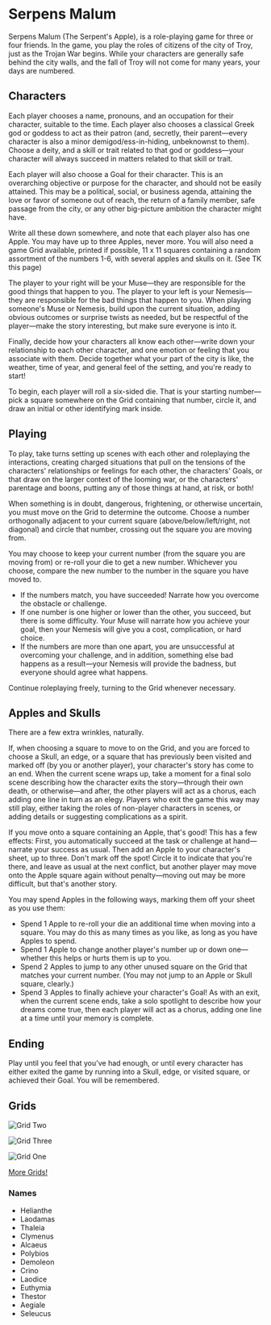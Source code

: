 # Serpens Malum

Serpens Malum (The Serpent's Apple), is a role-playing game for three or four friends. In the game, you 
play the roles of citizens of the city of Troy, just as the Trojan War begins. While your characters are 
generally safe behind the city walls, and the fall of Troy will not come for many years, your days are numbered.

## Characters

Each player chooses a name, pronouns, and an occupation for their character, suitable to the time. Each player also chooses a classical Greek god or goddess to act as their patron (and, secretly, their parent—every character is also a minor demigod/ess-in-hiding, unbeknownst to them). Choose a deity, and a skill or trait related to that god or goddess—your character will always succeed in matters related to that skill or trait.

Each player will also choose a Goal for their character. This is an overarching objective or purpose for the character, and should not be easily attained. This may be a political, social, or business agenda, attaining the love or favor of someone out of reach, the return of a family member, safe passage from the city, or any other big-picture ambition the character might have.

Write all these down somewhere, and note that each player also has one Apple. You may have up to three Apples, never more. You will also need a game Grid available, printed if possible, 11 x 11 squares containing a random assortment of the numbers 1-6, with several apples and skulls on it. (See TK this page)

The player to your right will be your Muse—they are responsible for the good things that happen to you. The player to your left is your Nemesis—they are responsible for the bad things that happen to you. When playing someone's Muse or Nemesis, build upon the current situation, adding obvious outcomes or surprise twists as needed, but be respectful of the player—make the story interesting, but make sure everyone is into it.

Finally, decide how your characters all know each other—write down your relationship to each other character, and one emotion or feeling that you associate with them. Decide together what your part of the city is like, the weather, time of year, and general feel of the setting, and you're ready to start!

To begin, each player will roll a six-sided die. That is your starting number—pick a square somewhere on the Grid containing that number, circle it, and draw an initial or other identifying mark inside. 

## Playing

To play, take turns setting up scenes with each other and roleplaying the interactions, creating charged situations that pull on the tensions of the characters' relationships or feelings for each other, the characters' Goals, or that draw on the larger context of the looming war, or the characters' parentage and boons, putting any of those things at hand, at risk, or both!

When something is in doubt, dangerous, frightening, or otherwise uncertain, you must move on the Grid to determine the outcome. Choose a number orthogonally adjacent to your current square (above/below/left/right, not diagonal) and circle that number, crossing out the square you are moving from. 

You may choose to keep your current number (from the square you are moving from) or re-roll your die to get a new number. Whichever you choose, compare the new number to the number in the square you have moved to.

* If the numbers match, you have succeeded! Narrate how you overcome the obstacle or challenge.
* If one number is one higher or lower than the other, you succeed, but there is some difficulty. Your Muse will narrate how you achieve your goal, then your Nemesis will give you a cost, complication, or hard choice.
* If the numbers are more than one apart, you are unsuccessful at overcoming your challenge, and in addition, something else bad happens as a result—your Nemesis will provide the badness, but everyone should agree what happens.

Continue roleplaying freely, turning to the Grid whenever necessary. 

## Apples and Skulls

There are a few extra wrinkles, naturally. 

If, when choosing a square to move to on the Grid, and you are forced to choose a Skull, an edge, or a square that has previously been visited and marked off (by you or another player), your character's story has come to an end. When the current scene wraps up, take a moment for a final solo scene describing how the character exits the story—through their own death, or otherwise—and after, the other players will act as a chorus, each adding one line in turn as an elegy. Players who exit the game this way may still play, either taking the roles of non-player characters in scenes, or adding details or suggesting complications as a spirit. 

If you move onto a square containing an Apple, that's good! This has a few effects: First, you automatically succeed at the task or challenge at hand—narrate your success as usual. Then add an Apple to your character's sheet, up to three. Don't mark off the spot! Circle it to indicate that you're there, and leave as usual at the next conflict, but another player may move onto the Apple square again without penalty—moving out may be more difficult, but that's another story.

You may spend Apples in the following ways, marking them off your sheet as you use them:

* Spend 1 Apple to re-roll your die an additional time when moving into a square. You may do this as many times as you like, as long as you have Apples to spend.
* Spend 1 Apple to change another player's number up or down one—whether this helps or hurts them is up to you.
* Spend 2 Apples to jump to any other unused square on the Grid that matches your current number. (You may not jump to an Apple or Skull square, clearly.)
* Spend 3 Apples to finally achieve your character's Goal! As with an exit, when the current scene ends, take a solo spotlight to describe how your dreams come true, then each player will act as a chorus, adding one line at a time until your memory is complete.

## Ending

Play until you feel that you've had enough, or until every character has either exited the game by running into a Skull, edge, or visited square, or achieved their Goal. You will be remembered.

## Grids

![Grid Two](https://marcmajcher.github.io/serpens-malum/img/Grid2.png)

![Grid Three](https://marcmajcher.github.io/serpens-malum/img/Grid3.png)

![Grid One](https://marcmajcher.github.io/serpens-malum/img/Grid1.png)

[More Grids!](https://marcmajcher.github.io/serpens-malum/)

### Names

* Helianthe 
* Laodamas 
* Thaleia 
* Clymenus 
* Alcaeus 
* Polybios
* Demoleon 
* Crino 
* Laodice 
* Euthymia 
* Thestor
* Aegiale 
* Seleucus 
